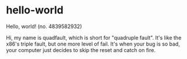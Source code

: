 # hello-world
Hello, world! (no. 4839582932)

Hi, my name is quadfault, which is short for "quadruple fault". It's like the x86's triple fault, but one more level of fail. It's when your bug is so bad, your computer just decides to skip the reset and catch on fire.
